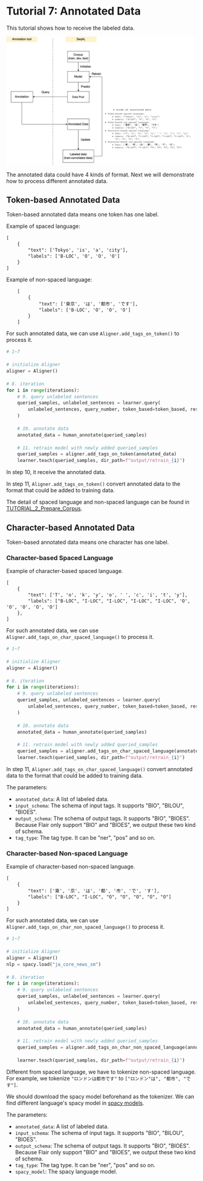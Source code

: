# Tutorial 7: Annotated Data

This tutorial shows how to receive the labeled data.

![](images/al_cycle_v2_data_format.png)

The annotated data could have 4 kinds of format. Next we will demonstrate how to process different annotated data.

## Token-based Annotated Data 

Token-based annotated data means one token has one label.

Example of spaced language:

```
[
    {
        "text": ['Tokyo', 'is', 'a', 'city'],
        "labels": ['B-LOC', 'O', 'O', 'O']
    }
]
```

Example of non-spaced language:
```
    [
        {
            "text": ['東京', 'は', '都市', 'です'],
            "labels": ['B-LOC', 'O', 'O', 'O']
        }
    ]
```

For such annotated data, we can use `Aligner.add_tags_on_token()` to process it.


```python
# 1~7

# initialize Aligner
aligner = Aligner()

# 8. iteration
for i in range(iterations):
    # 9. query unlabeled sentences
    queried_samples, unlabeled_sentences = learner.query(
        unlabeled_sentences, query_number, token_based=token_based, research_mode=False
    )

    # 10. annotate data
    annotated_data = human_annotate(queried_samples)

    # 11. retrain model with newly added queried_samples
    queried_samples = aligner.add_tags_on_token(annotated_data)
    learner.teach(queried_samples, dir_path=f"output/retrain_{i}")
```

In step 10, it receive the annotated data.

In step 11, `Aligner.add_tags_on_token()` convert annotated data to the format that could be added to training data.


The detail of spaced language and non-spaced language can be found in [TUTORIAL_2_Prepare_Corpus](TUTORIAL_2_Prepare_Corpus.md).

## Character-based Annotated Data

Token-based annotated data means one character has one label.

### Character-based Spaced Language

Example of character-based spaced language.

```
[
    {
        "text": ['T', 'o', 'k', 'y', 'o', ' ', 'c', 'i', 't', 'y'],
        "labels": ["B-LOC", "I-LOC", "I-LOC", "I-LOC", "I-LOC", 'O', 'O', 'O', 'O', 'O']
    },
]
```

For such annotated data, we can use `Aligner.add_tags_on_char_spaced_language()` to process it.


```python
# 1~7

# initialize Aligner
aligner = Aligner()

# 8. iteration
for i in range(iterations):
    # 9. query unlabeled sentences
    queried_samples, unlabeled_sentences = learner.query(
        unlabeled_sentences, query_number, token_based=token_based, research_mode=False
    )

    # 10. annotate data
    annotated_data = human_annotate(queried_samples)

    # 11. retrain model with newly added queried_samples
    queried_samples = aligner.add_tags_on_char_spaced_language(annotated_data, input_schema="BIO", output_schema="BIO", tag_type="ner")
    learner.teach(queried_samples, dir_path=f"output/retrain_{i}")
```

In step 11, `Aligner.add_tags_on_char_spaced_language()` convert annotated data to the format that could be added to training data.

The parameters:
- `annotated_data`: A list of labeled data.
- `input_schema`: The schema of input tags. It supports "BIO", "BILOU", "BIOES".
- `output_schema`: The schema of output tags. It supports "BIO", "BIOES". Because Flair only support "BIO" and "BIOES", we output these two kind of schema.
- `tag_type`: The tag type. It can be "ner", "pos" and so on.

### Character-based Non-spaced Language

Example of character-based non-spaced language.

```
[
    {
        "text": ['東', '京', 'は', '都', '市', 'で', 'す'],
        "labels": ["B-LOC", "I-LOC", "O", "O", "O", "O", "O"]
    }
]
```

For such annotated data, we can use `Aligner.add_tags_on_char_non_spaced_language()` to process it.


```python
# 1~7

# initialize Aligner
aligner = Aligner()
nlp = spacy.load("ja_core_news_sm")

# 8. iteration
for i in range(iterations):
    # 9. query unlabeled sentences
    queried_samples, unlabeled_sentences = learner.query(
        unlabeled_sentences, query_number, token_based=token_based, research_mode=False
    )

    # 10. annotate data
    annotated_data = human_annotate(queried_samples)

    # 11. retrain model with newly added queried_samples
    queried_samples = aligner.add_tags_on_char_non_spaced_language(annotated_data, input_schema="BIO", output_schema="BIO", tag_type="ner", spacy_model=nlp)

    learner.teach(queried_samples, dir_path=f"output/retrain_{i}")
```

Different from spaced language, we have to tokenize non-spaced language. For example, we tokenize `"ロンドンは都市です"` to `["ロンドン"は", "都市", "です"]`.

We should download the spacy model beforehand as the tokenizer. We can find different language's spacy model in [spacy models](https://spacy.io/models/en).


The parameters:
- `annotated_data`: A list of labeled data.
- `input_schema`: The schema of input tags. It supports "BIO", "BILOU", "BIOES".
- `output_schema`: The schema of output tags. It supports "BIO", "BIOES". Because Flair only support "BIO" and "BIOES", we output these two kind of schema.
- `tag_type`: The tag type. It can be "ner", "pos" and so on.
- `spacy_model`: The spacy language model.
